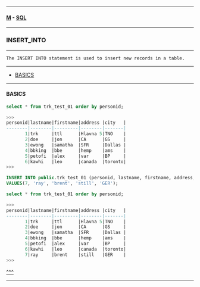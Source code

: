 
---

#### [M](https://github.com/ttltrk/TTT/blob/master/menu.md) - [SQL](https://github.com/ttltrk/TTT/blob/master/SQL/SQL.md)

---

### INSERT_INTO

---

```
The INSERT INTO statement is used to insert new records in a table.
```

---

* [BASICS](#BASICS)

---

#### BASICS

```sql
select * from trk_test_01 order by personid;

>>>
personid|lastname|firstname|address |city   |
--------|--------|---------|--------|-------|
       1|trk     |ttl      |Hlavna 5|TNO    |
       2|doe     |jon      |CA      |GS     |
       3|ewong   |samatha  |SFR     |Dallas |
       4|bbking  |bbe      |hemp    |ams    |
       5|petofi  |alex     |var     |BP     |
       6|kawhi   |leo      |canada  |toronto|
>>>
```

```SQL
INSERT INTO public.trk_test_01 (personid, lastname, firstname, address, city)
VALUES(7, 'ray', 'brent', 'still', 'GER');
```

```SQL
select * from trk_test_01 order by personid;

>>>
personid|lastname|firstname|address |city   |
--------|--------|---------|--------|-------|
       1|trk     |ttl      |Hlavna 5|TNO    |
       2|doe     |jon      |CA      |GS     |
       3|ewong   |samatha  |SFR     |Dallas |
       4|bbking  |bbe      |hemp    |ams    |
       5|petofi  |alex     |var     |BP     |
       6|kawhi   |leo      |canada  |toronto|
       7|ray     |brent    |still   |GER    |
>>>
```

[^^^](#INSERT_INTO)

---
